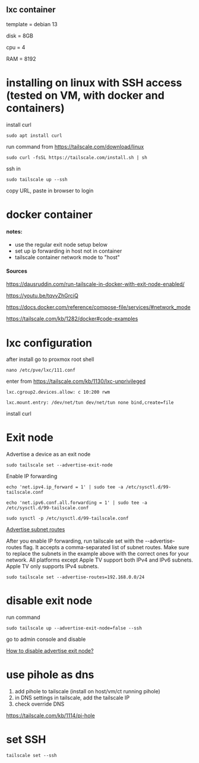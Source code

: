## lxc container

template = debian 13

disk = 8GB

cpu = 4

RAM = 8192

# installing on linux with SSH access (tested on VM, with docker and containers)

install curl

`sudo apt install curl`

run command from https://tailscale.com/download/linux

`sudo curl -fsSL https://tailscale.com/install.sh | sh`

ssh in

`sudo tailscale up --ssh`

copy URL, paste in browser to login

# docker container

#### notes:

<ul>
<li>use the regular exit node setup below</li>
<li>set up ip forwarding in host not in container</li>
<li>tailscale container network mode to "host"</li>
</ul>

#### Sources

https://dausruddin.com/run-tailscale-in-docker-with-exit-node-enabled/

https://youtu.be/tqvvZhGrciQ

https://docs.docker.com/reference/compose-file/services/#network_mode

https://tailscale.com/kb/1282/docker#code-examples

# lxc configuration

after install go to proxmox root shell

`nano /etc/pve/lxc/111.conf`

enter from https://tailscale.com/kb/1130/lxc-unprivileged

`lxc.cgroup2.devices.allow: c 10:200 rwm`

`lxc.mount.entry: /dev/net/tun dev/net/tun none bind,create=file`

install curl

# Exit node

Advertise a device as an exit node

`sudo tailscale set --advertise-exit-node`

Enable IP forwarding

`echo 'net.ipv4.ip_forward = 1' | sudo tee -a /etc/sysctl.d/99-tailscale.conf`

`echo 'net.ipv6.conf.all.forwarding = 1' | sudo tee -a /etc/sysctl.d/99-tailscale.conf`

`sudo sysctl -p /etc/sysctl.d/99-tailscale.conf`

[Advertise subnet routes](https://tailscale.com/kb/1019/subnets?tab=linux#advertise-subnet-routes)

After you enable IP forwarding, run tailscale set with the --advertise-routes flag. It accepts a comma-separated list of subnet routes. Make sure to replace the subnets in the example above with the correct ones for your network. All platforms except Apple TV support both IPv4 and IPv6 subnets. Apple TV only supports IPv4 subnets.

`sudo tailscale set --advertise-routes=192.168.0.0/24`

# disable exit node

run command

`sudo tailscale up --advertise-exit-node=false --ssh`

go to admin console and disable

[How to disable advertise exit node?](https://www.reddit.com/r/Tailscale/comments/s3y8yk/how_to_disable_advertise_exit_node/)

# use pihole as dns

1. add pihole to tailscale (install on host/vm/ct running pihole)
2. in DNS settings in tailscale, add the tailscale IP
3. check override DNS

https://tailscale.com/kb/1114/pi-hole

# set SSH

`tailscale set --ssh`
